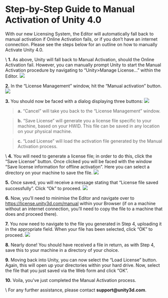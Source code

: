 Step-by-Step Guide to Manual Activation of Unity 4.0
====================================================


With our new Licensing System, the Editor will automatically fall back to manual activation if Online Activation fails, or if you don’t have an internet connection. Please see the steps below for an outline on how to manually Activate Unity 4.0.

\\
__1.__       As above, Unity will fall back to Manual Activation, should the Online Activation fail. However, you can manually prompt Unity to start the Manual Activation procedure by navigating to <span class=keyword>“Unity>Manage License…”</span> within the Editor.
![](http://docwiki.hq.unity3d.com/uploads/Main/manageLicensedropdown.png)  

__2.__       In the <span class=keyword>“License Management”</span> window, hit the <span class=keyword>“Manual activation”</span> button.
![](http://docwiki.hq.unity3d.com/uploads/Main/licenseManagementwindow.png)  

__3.__       You should now be faced with a dialog displaying three buttons:
![](http://docwiki.hq.unity3d.com/uploads/Main/manualActivation4.png)  

>__a.__       <span class=keyword>“Cancel”</span> will take you back to the <span class=keyword>“License Management”</span> window.

>__b.__      <span class=keyword>“Save License”</span> will generate you a license file specific to your machine, based on your HWID. This file can be saved in any location on your physical machine.

>__c.__       <span class=keyword>“Load License”</span> will load the activation file generated by the Manual Activation process.

\\
__4.__       You will need to generate a license file; in order to do this, click the <span class=keyword>“Save License”</span> button. Once clicked you will be faced with the window <span class=keyword>“Save license information for offline activation”</span>. Here you can select a directory on your machine to save the file.
![](http://docwiki.hq.unity3d.com/uploads/Main/ManualsaveLicense4.png)  

__5.__       Once saved, you will receive a message stating that <span class=keyword>“License file saved successfully”</span>. Click <span class=keyword>“Ok”</span> to proceed.
![](http://docwiki.hq.unity3d.com/uploads/Main/manualSavedsuccessful.png)  

__6.__       Now, you’ll need to minimise the Editor and navigate over to https://license.unity3d.com/manual within your Browser (if on a machine without an internet connection, you’ll need to copy the file to a machine that does and proceed there).

__7.__       You now need to navigate to the file you generated in Step 4, uploading it in the appropriate field. When your file has been selected, click <span class=keyword>“OK”</span> to proceed.
![](http://docwiki.hq.unity3d.com/uploads/Main/manualWebpage.png)  

__8.__       Nearly done! You should have received a file in return, as with Step 4, save this to your machine in a directory of your choice.

__9.__       Moving back into Unity, you can now select the <span class=keyword>“Load License”</span> button. Again, this will open up your directories within your hard drive. Now, select the file that you just saved via the Web form and click <span class=keyword>“OK”</span>.

__10.__   Voila, you've just completed the Manual Activation process.

\\
For any further assistance, please contact __support@unity3d.com__.
